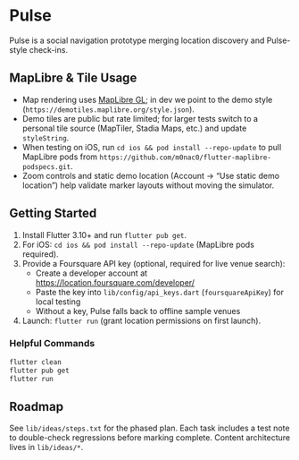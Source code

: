 # Pulse

Pulse is a social navigation prototype merging location discovery and Pulse-style check-ins.

## MapLibre & Tile Usage
- Map rendering uses [MapLibre GL](https://maplibre.org/); in dev we point to the demo style (`https://demotiles.maplibre.org/style.json`).
- Demo tiles are public but rate limited; for larger tests switch to a personal tile source (MapTiler, Stadia Maps, etc.) and update `styleString`.
- When testing on iOS, run `cd ios && pod install --repo-update` to pull MapLibre pods from `https://github.com/m0nac0/flutter-maplibre-podspecs.git`.
- Zoom controls and static demo location (Account → “Use static demo location”) help validate marker layouts without moving the simulator.

## Getting Started
1. Install Flutter 3.10+ and run `flutter pub get`.
2. For iOS: `cd ios && pod install --repo-update` (MapLibre pods required).
3. Provide a Foursquare API key (optional, required for live venue search):
   - Create a developer account at https://location.foursquare.com/developer/
   - Paste the key into `lib/config/api_keys.dart` (`foursquareApiKey`) for local testing
   - Without a key, Pulse falls back to offline sample venues
4. Launch: `flutter run` (grant location permissions on first launch).

### Helpful Commands
```bash
flutter clean
flutter pub get
flutter run
```

## Roadmap
See `lib/ideas/steps.txt` for the phased plan. Each task includes a test note to double-check regressions before marking complete. Content architecture lives in `lib/ideas/*`.
